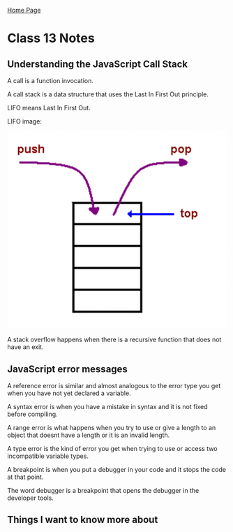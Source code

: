 [Home Page](https://devaoc.github.io/reading-notes/)

# Class 13 Notes

## Understanding the JavaScript Call Stack

A call is a function invocation.

A call stack is a data structure that uses the Last In First Out principle.

LIFO means Last In First Out.

LIFO image:

![LIFO](../images/LIFO-img.png)

A stack overflow happens when there is a recursive function that does not have an exit.

## JavaScript error messages

A reference error is similar and almost analogous to the error type you get when you have not yet declared a variable.

A syntax error is when you have a mistake in syntax and it is not fixed before compiling.

A range error is what happens when you try to use or give a length to an object that doesnt have a length or it is an invalid length.

A type error is the kind of error you get when trying to use or access two incompatible variable types.

A breakpoint is when you put a debugger in your code and it stops the code at that point.

The word debugger is a breakpoint that opens the debugger in the developer tools.

## Things I want to know more about
